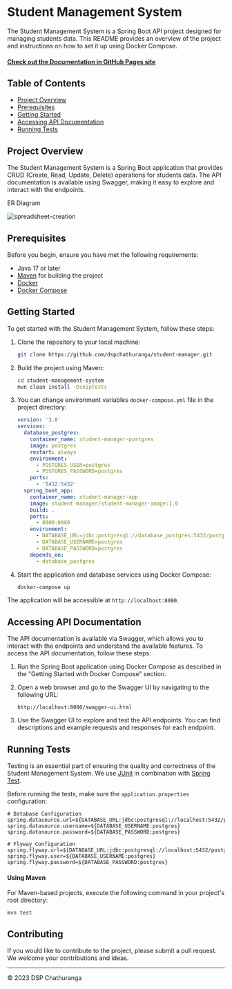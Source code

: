# Student Management System

The Student Management System is a Spring Boot API project designed for managing students data. This README provides an overview of the project and instructions on how to set it up using Docker Compose.

#### [Check out the Documentation in GitHub Pages site](https://dspchathuranga.github.io/student-manager/)

## Table of Contents
- [Project Overview](#project-overview)
- [Prerequisites](#prerequisites)
- [Getting Started](#getting-started)
- [Accessing API Documentation](#accessing-api-documentation)
- [Running Tests](#running-tests)

## Project Overview

The Student Management System is a Spring Boot application that provides CRUD (Create, Read, Update, Delete) operations for students data. The API documentation is available using Swagger, making it easy to explore and interact with the endpoints.

ER Diagram

![spreadsheet-creation](https://user-images.githubusercontent.com/5466387/275286192-37c4dc82-81a5-47f8-a69d-b657a8e426cd.png)

## Prerequisites

Before you begin, ensure you have met the following requirements:

- Java 17 or later
- [Maven](https://maven.apache.org/install.html) for building the project
- [Docker](https://docs.docker.com/get-docker/)
- [Docker Compose](https://docs.docker.com/compose/install/)

## Getting Started

To get started with the Student Management System, follow these steps:

1. Clone the repository to your local machine:

    ```sh
    git clone https://github.com/dspchathuranga/student-manager.git
    ```

2. Build the project using Maven:

    ```sh
    cd student-management-system
    mvn clean install -DskipTests
    ```

3. You can change environment variables `docker-compose.yml` file in the project directory:

    ```yaml
    version: '3.8'
    services:
      database_postgres:
        container_name: student-manager-postgres
        image: postgres
        restart: always
        environment:
          - POSTGRES_USER=postgres
          - POSTGRES_PASSWORD=postgres
        ports:
          - '5432:5432'
      spring_boot_app:
        container_name: student-manager-app
        image: student-manager/student-manager-image:1.0
        build: .
        ports:
          - 8080:8080
        environment:
          - DATABASE_URL=jdbc:postgresql://database_postgres:5432/postgres
          - DATABASE_USERNAME=postgres
          - DATABASE_PASSWORD=postgres
        depends_on:
          - database_postgres
    ```

4. Start the application and database services using Docker Compose:

    ```sh
    docker-compose up
    ```

The application will be accessible at `http://localhost:8080`.

## Accessing API Documentation

The API documentation is available via Swagger, which allows you to interact with the endpoints and understand the available features. To access the API documentation, follow these steps:

1. Run the Spring Boot application using Docker Compose as described in the "Getting Started with Docker Compose" section.

2. Open a web browser and go to the Swagger UI by navigating to the following URL:

    ```
    http://localhost:8080/swagger-ui.html
    ```

3. Use the Swagger UI to explore and test the API endpoints. You can find descriptions and example requests and responses for each endpoint.

## Running Tests

Testing is an essential part of ensuring the quality and correctness of the Student Management System. We use [JUnit](https://junit.org/junit5/) in combination with [Spring Test](https://spring.io/guides/gs/testing/).

Before running the tests, make sure the `application.properties` configuration:

```properties
# Database Configuration
spring.datasource.url=${DATABASE_URL:jdbc:postgresql://localhost:5432/postgres}
spring.datasource.username=${DATABASE_USERNAME:postgres}
spring.datasource.password=${DATABASE_PASSWORD:postgres}

# Flyway Configuration
spring.flyway.url=${DATABASE_URL:jdbc:postgresql://localhost:5432/postgres}
spring.flyway.user=${DATABASE_USERNAME:postgres}
spring.flyway.password=${DATABASE_PASSWORD:postgres}
```

#### Using Maven

For Maven-based projects, execute the following command in your project's root directory:

```shell
mvn test
```

## Contributing

If you would like to contribute to the project, please submit a pull request. We welcome your contributions and ideas.

---

© 2023 DSP Chathuranga

